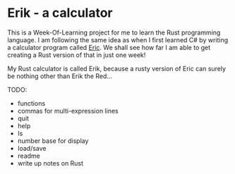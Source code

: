 # Erik - a calculator

This is a Week-Of-Learning project for me to learn the Rust programming language. I am 
following the same idea as when I first learned C# by writing a calculator program called 
[Eric](https://shawnhargreaves.com/eric). We shall see how far I am able to get creating 
a Rust version of that in just one week!

My Rust calculator is called Erik, because a rusty version of Eric can surely be nothing 
other than Erik the Red...

TODO:
- functions
- commas for multi-expression lines
- quit
- help
- ls
- number base for display
- load/save
- readme
- write up notes on Rust
